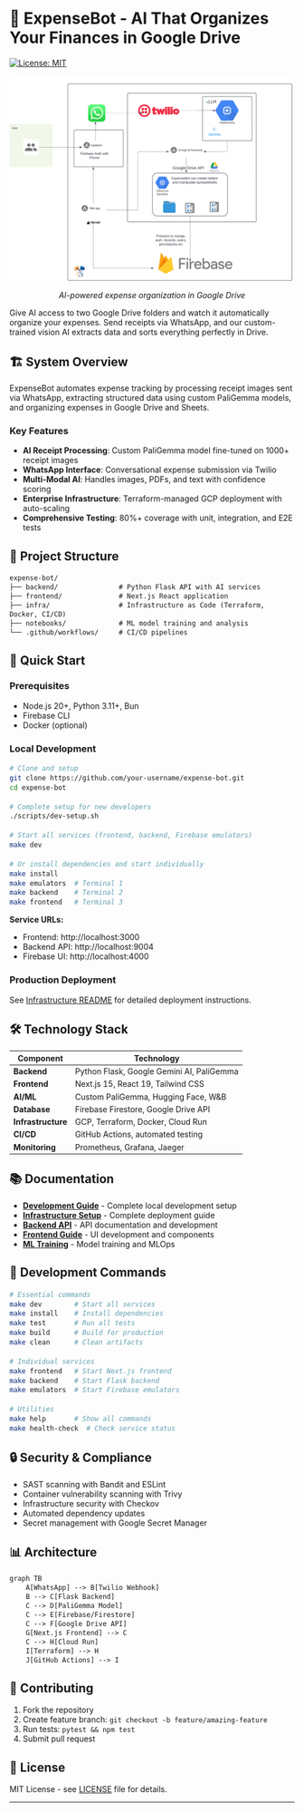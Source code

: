 # 🚀 ExpenseBot - AI That Organizes Your Finances in Google Drive

[![License: MIT](https://img.shields.io/badge/License-MIT-yellow.svg)](https://opensource.org/licenses/MIT)

<div align="center">
  <img src="/frontend/public/Expense-bot.png" alt="ExpenseBot Process Flow" width="800"/>
  <p><em>AI-powered expense organization in Google Drive</em></p>
</div>

Give AI access to two Google Drive folders and watch it automatically organize your expenses. Send receipts via WhatsApp, and our custom-trained vision AI extracts data and sorts everything perfectly in Drive.

## 🏗️ System Overview

ExpenseBot automates expense tracking by processing receipt images sent via WhatsApp, extracting structured data using custom PaliGemma models, and organizing expenses in Google Drive and Sheets.

### Key Features

- **AI Receipt Processing**: Custom PaliGemma model fine-tuned on 1000+ receipt images
- **WhatsApp Interface**: Conversational expense submission via Twilio
- **Multi-Modal AI**: Handles images, PDFs, and text with confidence scoring
- **Enterprise Infrastructure**: Terraform-managed GCP deployment with auto-scaling
- **Comprehensive Testing**: 80%+ coverage with unit, integration, and E2E tests

## 📁 Project Structure

```
expense-bot/
├── backend/               # Python Flask API with AI services
├── frontend/              # Next.js React application
├── infra/                 # Infrastructure as Code (Terraform, Docker, CI/CD)
├── notebooks/             # ML model training and analysis
└── .github/workflows/     # CI/CD pipelines
```

## 🚀 Quick Start

### Prerequisites

- Node.js 20+, Python 3.11+, Bun
- Firebase CLI
- Docker (optional)

### Local Development

```bash
# Clone and setup
git clone https://github.com/your-username/expense-bot.git
cd expense-bot

# Complete setup for new developers
./scripts/dev-setup.sh

# Start all services (frontend, backend, Firebase emulators)
make dev

# Or install dependencies and start individually
make install
make emulators  # Terminal 1
make backend    # Terminal 2
make frontend   # Terminal 3
```

**Service URLs:**

- Frontend: http://localhost:3000
- Backend API: http://localhost:9004
- Firebase UI: http://localhost:4000

### Production Deployment

See [Infrastructure README](infra/README.md) for detailed deployment instructions.

## 🛠️ Technology Stack

| Component          | Technology                                |
| ------------------ | ----------------------------------------- |
| **Backend**        | Python Flask, Google Gemini AI, PaliGemma |
| **Frontend**       | Next.js 15, React 19, Tailwind CSS        |
| **AI/ML**          | Custom PaliGemma, Hugging Face, W&B       |
| **Database**       | Firebase Firestore, Google Drive API      |
| **Infrastructure** | GCP, Terraform, Docker, Cloud Run         |
| **CI/CD**          | GitHub Actions, automated testing         |
| **Monitoring**     | Prometheus, Grafana, Jaeger               |

## 📚 Documentation

- **[Development Guide](DEVELOPMENT.md)** - Complete local development setup
- **[Infrastructure Setup](infra/README.md)** - Complete deployment guide
- **[Backend API](backend/README.md)** - API documentation and development
- **[Frontend Guide](frontend/README.md)** - UI development and components
- **[ML Training](notebooks/README.md)** - Model training and MLOps

## 🧪 Development Commands

```bash
# Essential commands
make dev        # Start all services
make install    # Install dependencies
make test       # Run all tests
make build      # Build for production
make clean      # Clean artifacts

# Individual services
make frontend   # Start Next.js frontend
make backend    # Start Flask backend
make emulators  # Start Firebase emulators

# Utilities
make help       # Show all commands
make health-check  # Check service status
```

## 🔒 Security & Compliance

- SAST scanning with Bandit and ESLint
- Container vulnerability scanning with Trivy
- Infrastructure security with Checkov
- Automated dependency updates
- Secret management with Google Secret Manager

## 📊 Architecture

```mermaid
graph TB
    A[WhatsApp] --> B[Twilio Webhook]
    B --> C[Flask Backend]
    C --> D[PaliGemma Model]
    C --> E[Firebase/Firestore]
    C --> F[Google Drive API]
    G[Next.js Frontend] --> C
    C --> H[Cloud Run]
    I[Terraform] --> H
    J[GitHub Actions] --> I
```

## 🤝 Contributing

1. Fork the repository
2. Create feature branch: `git checkout -b feature/amazing-feature`
3. Run tests: `pytest && npm test`
4. Submit pull request

## 📄 License

MIT License - see [LICENSE](LICENSE) file for details.

---

